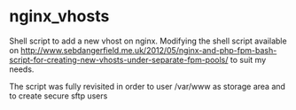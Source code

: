 nginx_vhosts
============

Shell script to add a new vhost on nginx. Modifying the shell script available on http://www.sebdangerfield.me.uk/2012/05/nginx-and-php-fpm-bash-script-for-creating-new-vhosts-under-separate-fpm-pools/  to suit my needs.

The script was fully revisited in order to user /var/www as storage area and to create secure sftp users
